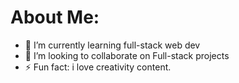 <h1> About Me:</h1>

- 🌱 I’m currently learning full-stack web dev
- 💞️ I’m looking to collaborate on Full-stack projects
- ⚡ Fun fact: i love creativity content.

<!---
Ankurptl247/Ankurptl247 is a ✨ special ✨ repository because its `README.md` (this file) appears on your GitHub profile.
You can click the Preview link to take a look at your changes.
--->
